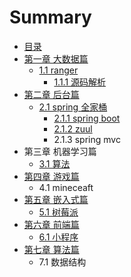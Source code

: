 # Summary

* [目录](README.md)
* [第一章 大数据篇](chapter1.md)
  * [1.1 ranger](chapter1/11-ranger.md)
    * [1.1.1 源码解析](chapter1/111-yuan-ma-jie-xi.md)
* [第二章 后台篇](di-er-zhang-hou-tai-pian.md)
  * [2.1 spring 全家桶](21-spring-quan-jia-tong.md)
    * [2.1.1 spring boot](21-spring-quan-jia-tong/211-spring-boot.md)
    * [2.1.2 zuul](21-spring-quan-jia-tong/212-zuul.md)
    * 2.1.3 spring mvc
* 第三章 机器学习篇
  * [3.1 算法](31-suan-fa.md)
* [第四章 游戏篇](di-si-zhang-you-xi-pian.md)
  * 4.1 mineceaft
* [第五章 嵌入式篇](di-wu-zhang-qian-ru-shi-pian.md)
  * [5.1 树莓派](di-wu-zhang-qian-ru-shi-pian/51-shu-mei-pai.md)
* [第六章 前端篇](di-liu-zhang-qian-duan-pian.md)
  * [6.1 小程序](di-liu-zhang-qian-duan-pian/61-xiao-cheng-xu.md)
* [第七章 算法篇  ](di-qi-zhang-suan-fa-pian.md)
  * 7.1 数据结构

